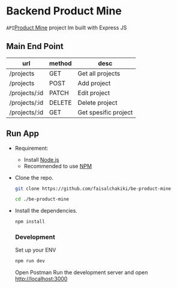 # Backend Product Mine

` API `[Product Mine](https://github.com/faisalchakiki/fe-product-manage) 
project Im built with Express JS

## Main End Point

| url | method | desc |
| ----- | ------ | ------ |
| /projects | GET | Get all projects |
| /projects | POST | Add project |
| /projects/:id | PATCH | Edit project |
| /projects/:id | DELETE | Delete project |
| /projects/:id | GET | Get spesific project |


## Run App
-   Requirement:

    -   Install [Node.js](https://nodejs.org)
    -   Recommended to use [NPM](https://www.npmjs.com/)

-   Clone the repo.

    ```bash
    git clone https://github.com/faisalchakiki/be-product-mine
    ```

    ```bash
    cd ./be-product-mine
    ```

-   Install the dependencies.

    ```bash
    npm install
    ```

    ### Development
    Set up your ENV
    
     ```bash
    npm run dev
    ```
    
    Open Postman
    Run the development server and open [http://localhost:3000](http://localhost:3000)
   
